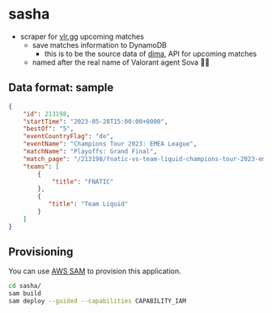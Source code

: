 # sasha

- scraper for [vlr.gg](https://www.vlr.gg/) upcoming matches
  - save matches information to DynamoDB
    - this is to be the source data of [dima](https://github.com/miztch/dima), API for upcoming matches
  - named after the real name of Valorant agent Sova 🦉🏹

## Data format: sample

```json
{
    "id": 213198,
    "startTime": "2023-05-28T15:00:00+0000",
    "bestOf": "5",
    "eventCountryFlag": "de",
    "eventName": "Champions Tour 2023: EMEA League",
    "matchName": "Playoffs: Grand Final",
    "match_page": "/213198/fnatic-vs-team-liquid-champions-tour-2023-emea-league-gf",
    "teams": [
        {
            "title": "FNATIC"
        },
        {
           "title": "Team Liquid"
        }
    ]
}
```

## Provisioning

You can use [AWS SAM](https://docs.aws.amazon.com/serverless-application-model/latest/developerguide/serverless-sam-cli-install.html) to provision this application.

```bash
cd sasha/
sam build
sam deploy --guided --capabilities CAPABILITY_IAM
```
